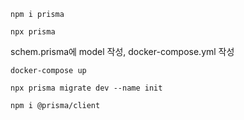 ```
npm i prisma

npx prisma
```

schem.prisma에 model 작성, docker-compose.yml 작성

```
docker-compose up

npx prisma migrate dev --name init

npm i @prisma/client
```
